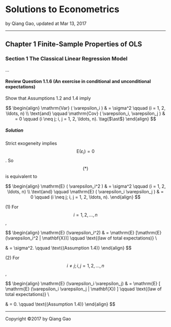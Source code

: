 # Solutions to Econometrics

by Qiang Gao, updated at Mar 13, 2017

---

## Chapter 1 Finite-Sample Properties of OLS

### Section 1 The Classical Linear Regression Model

...

#### Review Question 1.1.6 (An exercise in conditional and unconditional expectations)

Show that Assumptions 1.2 and 1.4 imply

$$
\begin{align}
  \mathrm{Var} ( \varepsilon_i )
  & = \sigma^2
  \qquad
  (i = 1, 2, \ldots, n) \\
  \text{and}
  \qquad
  \mathrm{Cov} ( \varepsilon_i, \varepsilon_j ) & = 0
  \qquad
  (i \neq j; i, j = 1, 2, \ldots, n).  \tag{$\ast$}
\end{align}
$$

##### Solution

Strict exogeneity implies $$ \mathrm{E} (\varepsilon_i) = 0 $$. So $$ (\ast) $$ is equivalent to

$$
\begin{align}
  \mathrm{E} ( \varepsilon_i^2 ) & = \sigma^2
  \qquad
  (i = 1, 2, \ldots, n) \\
  \text{and}
  \qquad
  \mathrm{E} ( \varepsilon_i \varepsilon_j ) & = 0
  \qquad
  (i \neq j; i, j = 1, 2, \ldots, n).
\end{align}
$$

(1) For $$i = 1, 2, \ldots, n$$,

$$
\begin{align}
  \mathrm{E} (\varepsilon_i^2)
  & =
  \mathrm{E} [\mathrm{E} (\varepsilon_i^2 | \mathbf{X})]
  \qquad
  \text{(law of total expectations)}
  \\
  
  & =
  \sigma^2. \qquad \text{(Assumption 1.4)}
\end{align}
$$

(2) For $$i \neq j; i, j = 1, 2, \ldots, n$$,

$$
\begin{align}
  \mathrm{E} (\varepsilon_i \varepsilon_j)
  & =
  \mathrm{E} [
  \mathrm{E} (\varepsilon_i \varepsilon_j | \mathbf{X})
  ]
  \qquad
  \text{(law of total expectations)}
  \\
  
  & =
  0. \qquad \text{(Assumption 1.4)}
\end{align}
$$

---

Copyright ©2017 by Qiang Gao